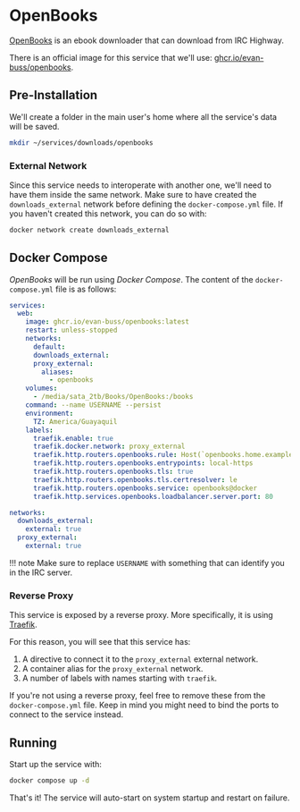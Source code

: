 # OpenBooks

[OpenBooks](https://evan-buss.github.io/openbooks/) is an ebook downloader that can download from IRC Highway.

There is an official image for this service that we'll use: [ghcr.io/evan-buss/openbooks](https://github.com/evan-buss/openbooks/pkgs/container/openbooks).

## Pre-Installation

We'll create a folder in the main user's home where all the service's data will be saved.

```bash
mkdir ~/services/downloads/openbooks
```

### External Network

Since this service needs to interoperate with another one, we'll need to have them inside the same network. Make sure to have created the `downloads_external` network before defining the `docker-compose.yml` file. If you haven't created this network, you can do so with:

```bash
docker network create downloads_external
```

## Docker Compose

*OpenBooks* will be run using *Docker Compose*. The content of the `docker-compose.yml` file is as follows:

```yaml
services:
  web:
    image: ghcr.io/evan-buss/openbooks:latest
    restart: unless-stopped
    networks:
      default:
      downloads_external:
      proxy_external:
        aliases:
          - openbooks
    volumes:
      - /media/sata_2tb/Books/OpenBooks:/books
    command: --name USERNAME --persist
    environment:
      TZ: America/Guayaquil
    labels:
      traefik.enable: true
      traefik.docker.network: proxy_external
      traefik.http.routers.openbooks.rule: Host(`openbooks.home.example.com`, `openbooks.vpn.example.com`)
      traefik.http.routers.openbooks.entrypoints: local-https
      traefik.http.routers.openbooks.tls: true
      traefik.http.routers.openbooks.tls.certresolver: le
      traefik.http.routers.openbooks.service: openbooks@docker
      traefik.http.services.openbooks.loadbalancer.server.port: 80

networks:
  downloads_external:
    external: true
  proxy_external:
    external: true
```

!!! note
    Make sure to replace `USERNAME` with something that can identify you in the IRC server.

### Reverse Proxy

This service is exposed by a reverse proxy. More specifically, it is using [Traefik](../networking/traefik.md).

For this reason, you will see that this service has:

1. A directive to connect it to the `proxy_external` external network.
2. A container alias for the `proxy_external` network.
3. A number of labels with names starting with `traefik`.

If you're not using a reverse proxy, feel free to remove these from the `docker-compose.yml` file.
Keep in mind you might need to bind the ports to connect to the service instead.

## Running

Start up the service with:

```bash
docker compose up -d
```

That's it! The service will auto-start on system startup and restart on failure.
